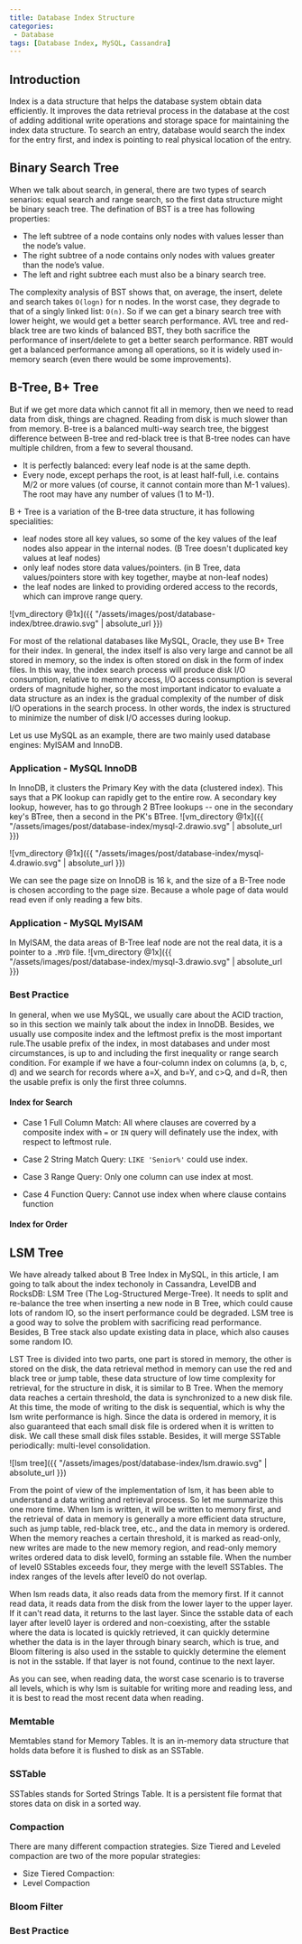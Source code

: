 ```yaml
---
title: Database Index Structure
categories:
 - Database
tags: [Database Index, MySQL, Cassandra]
---
```


## Introduction
Index is a data structure that helps the database system obtain data efficiently. It improves the data retrieval process in the database at the cost of adding additional write operations and storage space for maintaining the index data structure. To search an entry, database would search the index for the entry first, and index is pointing to real physical location of the entry.


## Binary Search Tree
When we talk about search, in general, there are two types of search senarios: equal search and range search, so the first data structure might be binary seach tree. The defination of BST is a tree has following properties:
* The left subtree of a node contains only nodes with values lesser than the node’s value.
* The right subtree of a node contains only nodes with values greater than the node’s value.
* The left and right subtree each must also be a binary search tree.

The complexity analysis of BST shows that, on average, the insert, delete and search takes `O(logn)` for n nodes. In the worst case, they degrade to that of a singly linked list: `O(n)`. So if we can get a binary search tree with lower height, we would get a better search performance. AVL tree and red-black tree are two kinds of balanced BST, they both sacrifice the performance of insert/delete to get a better search performance. RBT would get a balanced performance among all operations, so it is widely used in-memory search (even there would be some improvements).  

## B-Tree, B+ Tree
But if we get more data which cannot fit all in memory, then we need to read data from disk, things are chagned. Reading from disk is much slower than from memory. B-tree is a balanced multi-way search tree, the biggest difference between B-tree and red-black tree is that B-tree nodes can have multiple children, from a few to several thousand.
* It is perfectly balanced: every leaf node is at the same depth.
* Every node, except perhaps the root, is at least half-full, i.e. contains M/2 or more values (of course, it cannot contain more than M-1 values). The root may have any number of values (1 to M-1).

B + Tree is a variation of the B-tree data structure, it has following specialities:
* leaf nodes store all key values, so some of the key values of the leaf nodes also appear in the internal nodes. (B Tree doesn't duplicated key values at leaf nodes)
* only leaf nodes store data values/pointers. (in B Tree, data values/pointers store with key together, maybe at non-leaf nodes)
* the leaf nodes are linked to providing ordered access to the records, which can improve range query. 

![vm_directory @1x]({{ "/assets/images/post/database-index/btree.drawio.svg" | absolute_url }})

For most of the relational databases like MySQL, Oracle, they use B+ Tree for their index. In general, the index itself is also very large and cannot be all stored in memory, so the index is often stored on disk in the form of index files. In this way, the index search process will produce disk I/O consumption, relative to memory access, I/O access consumption is several orders of magnitude higher, so the most important indicator to evaluate a data structure as an index is the gradual complexity of the number of disk I/O operations in the search process. In other words, the index is structured to minimize the number of disk I/O accesses during lookup.

Let us use MySQL as an example, there are two mainly used database engines: MyISAM and InnoDB.



### Application - MySQL InnoDB
In InnoDB, it clusters the Primary Key with the data (clustered index). This says that a PK lookup can rapidly get to the entire row. A secondary key lookup, however, has to go through 2 BTree lookups -- one in the secondary key's BTree, then a second in the PK's BTree.
![vm_directory @1x]({{ "/assets/images/post/database-index/mysql-2.drawio.svg" | absolute_url }})


![vm_directory @1x]({{ "/assets/images/post/database-index/mysql-4.drawio.svg" | absolute_url }})

We can see the page size on InnoDB is 16 k, and the size of a B-Tree node is chosen according to the page size. Because a whole page of data would read even if only reading a few bits.



### Application - MySQL MyISAM
In MyISAM, the data areas of B-Tree leaf node are not the real data, it is a pointer to a `.MYD` file.
![vm_directory @1x]({{ "/assets/images/post/database-index/mysql-3.drawio.svg" | absolute_url }})


### Best Practice
In general, when we use MySQL, we usually care about the ACID traction, so in this section we mainly talk about the index in InnoDB. Besides, we usually use composite index and the leftmost prefix is the most important rule.The usable prefix of the index, in most databases and under most circumstances, is up to and including the first inequality or range search condition. For example if we have a four-column index on columns (a, b, c, d) and we search for records where a=X, and b=Y, and c>Q, and d=R, then the usable prefix is only the first three columns.

#### Index for Search

* Case 1 Full Column Match: All where clauses are coverred by a composite index with `=` or `IN` query will definately use the index, with respect to leftmost rule.

* Case 2 String Match Query: `LIKE 'Senior%'` could use index.

* Case 3 Range Query: Only one column can use index at most.

* Case 4 Function Query: Cannot use index when where clause contains function 

#### Index for Order



## LSM Tree
We have already talked about B Tree Index in MySQL, in this article, I am going to talk about the index techonoly in Cassandra, LevelDB and RocksDB: LSM Tree (The Log-Structured Merge-Tree). It needs to split and re-balance the tree when inserting a new node in B Tree, which could cause lots of random IO, so the insert performance could be degraded. LSM tree is a good way to solve the problem with sacrificing read performance. Besides, B Tree stack also update existing data in place, which also causes some random IO.

LST Tree is divided into two parts, one part is stored in memory, the other is stored on the disk, the data retrieval method in memory can use the red and black tree or jump table, these data structure of low time complexity for retrieval, for the structure in disk, it is similar to B Tree. When the memory data reaches a certain threshold, the data is synchronized to a new disk file. At this time, the mode of writing to the disk is sequential, which is why the lsm write performance is high. Since the data is ordered in memory, it is also guaranteed that each small disk file is ordered when it is written to disk. We call these small disk files sstable. Besides, it will merge SSTable periodically: multi-level consolidation.

![lsm tree]({{ "/assets/images/post/database-index/lsm.drawio.svg" | absolute_url }})

From the point of view of the implementation of lsm, it has been able to understand a data writing and retrieval process. So let me summarize this one more time. When lsm is written, it will be written to memory first, and the retrieval of data in memory is generally a more efficient data structure, such as jump table, red-black tree, etc., and the data in memory is ordered. When the memory reaches a certain threshold, it is marked as read-only, new writes are made to the new memory region, and read-only memory writes ordered data to disk level0, forming an sstable file. When the number of level0 SStables exceeds four, they merge with the level1 SSTables. The index ranges of the levels after level0 do not overlap.

When lsm reads data, it also reads data from the memory first. If it cannot read data, it reads data from the disk from the lower layer to the upper layer. If it can't read data, it returns to the last layer. Since the sstable data of each layer after level0 layer is ordered and non-coexisting, after the sstable where the data is located is quickly retrieved, it can quickly determine whether the data is in the layer through binary search, which is true, and Bloom filtering is also used in the sstable to quickly determine the element is not in the sstable. If that layer is not found, continue to the next layer.

As you can see, when reading data, the worst case scenario is to traverse all levels, which is why lsm is suitable for writing more and reading less, and it is best to read the most recent data when reading.

### Memtable
Memtables stand for Memory Tables. It is an in-memory data structure that holds data before it is flushed to disk as an SSTable.

### SSTable
SSTables stands for Sorted Strings Table. It is a persistent file format that stores data on disk in a sorted way. 

### Compaction
There are many different compaction strategies. Size Tiered and Leveled compaction are two of the more popular strategies:
* Size Tiered Compaction:
* Level Compaction

### Bloom Filter


### Best Practice









